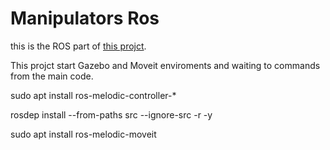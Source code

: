 # Manipulators Ros

this is the ROS part of [this projct](https://github.com/tamirmha/Master).

This projct start Gazebo and Moveit enviroments and waiting to commands from the main code.

sudo apt install ros-melodic-controller-*

rosdep install --from-paths src --ignore-src -r -y

sudo apt install ros-melodic-moveit


